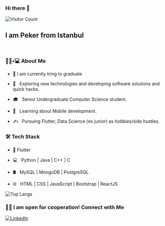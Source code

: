 ### Hi there 👋
![Visitor Count](https://profile-counter.glitch.me/pekercelik/count.svg)
<h2>I am Peker from Istanbul</h2><br>




<h3> 👨🏻•💻 About Me </h3>


- 🔭 I am currently tring to graduate

- 🤔 &nbsp; Exploring new technologies and developing software solutions and quick hacks.

- 🎓 &nbsp; Senior Undergraduate Computer Science student.

- 🌱 &nbsp; Learning about Mobile development.

- ✍️ &nbsp; Pursuing Flutter, Data Science (ex junior) as hobbies/side hustles.



<h3>🛠 Tech Stack</h3>


- 📱  Flutter

- 💻 &nbsp; Python | Java | C++ | C 
 
- 🛢 &nbsp; MySQL | MongoDB | PostgreSQL

- 🌐 &nbsp; HTML | CSS | JavaScript | Bootstrap | ReactJS

![Top Langs](https://github-readme-stats.vercel.app/api/top-langs/?username=nebipeker&layout=compact)

<h3> 🤝🏻 I am open for cooperation! Connect with Me </h3>
<a href="https://www.linkedin.com/in/pekercelik/"><img alt="LinkedIn" src="https://img.shields.io/badge/LinkedIn-Peker%20Celik-blue?style=flat-square&logo=linkedin"></a>



